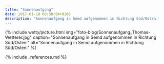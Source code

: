 ```yaml
---
title: "Sonnenaufgang"
date: 2017-01-18 08:58:04+0100
description: "Sonnenaufgang in Semd aufgenommen in Richtung Süd/Osten."
---
```

{% include wetty/picture.html img="foto-blog/Sonnenaufgang_Thomas-Wetterer.jpg" caption="Sonnenaufgang in Semd aufgenommen in Richtung Süd/Osten." alt="Sonnenaufgang in Semd aufgenommen in Richtung Süd/Osten." %}

{% include _references.md %}
